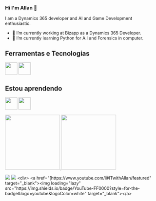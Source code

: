
### Hi I'm Allan 👋
I am a Dynamics 365 developer and AI and Game Development enthusiastic.
- 🔭 I’m currently working at Bizapp as a Dynamics 365 Developer.
- 🌱 I’m currently learning Python for A.I and Forensics in computer.

## Ferramentas e Tecnologias

<img loading="lazy" src="https://cdn.jsdelivr.net/gh/devicons/devicon/icons/csharp/csharp-original.svg" width="40" height="40"/> <img loading="lazy" src="https://cdn.jsdelivr.net/gh/devicons/devicon/icons/javascript/javascript-original.svg" width="40" height="40"/>

## Estou aprendendo

<img loading="lazy" src="https://cdn.jsdelivr.net/gh/devicons/devicon/icons/python/python-original-wordmark.svg" width="40" height="40"/> <img loading="lazy" src="https://cdn.jsdelivr.net/gh/devicons/devicon/icons/unity/unity-original-wordmark.svg" width="40" height="40"/>

<div>
<a href="https://github.com/allansmora">
<img loading="lazy" height="180em" src="https://github-readme-stats.vercel.app/api/top-langs/?username=allansmora&layout=compact&langs_count=7&theme=dracula"/>
<img loading="lazy" height="180em" src="https://github-readme-stats.vercel.app/api?username=allansmora&show_icons=true&theme=dracula&include_all_commits=true&count_private=true"/>
</div>

[<img src="https://img.shields.io/badge/twitter-%231DA1F2.svg?&style=for-the-badge&logo=twitter&logoColor=white" />](https://twitter.com/allansmora)   [<img src="https://img.shields.io/badge/linkedin-%230077B5.svg?&style=for-the-badge&logo=linkedin&logoColor=white" />]([https://www.linkedin.com/in/USERNAME/](https://www.linkedin.com/in/allan-moura-a3155a127/)) <div>
<a href="[https://www.youtube.com/@ITwithAllan/featured" target="_blank"><img loading="lazy" src="https://img.shields.io/badge/YouTube-FF0000?style=for-the-badge&logo=youtube&logoColor=white" target="_blank"></a>
   
</div>
